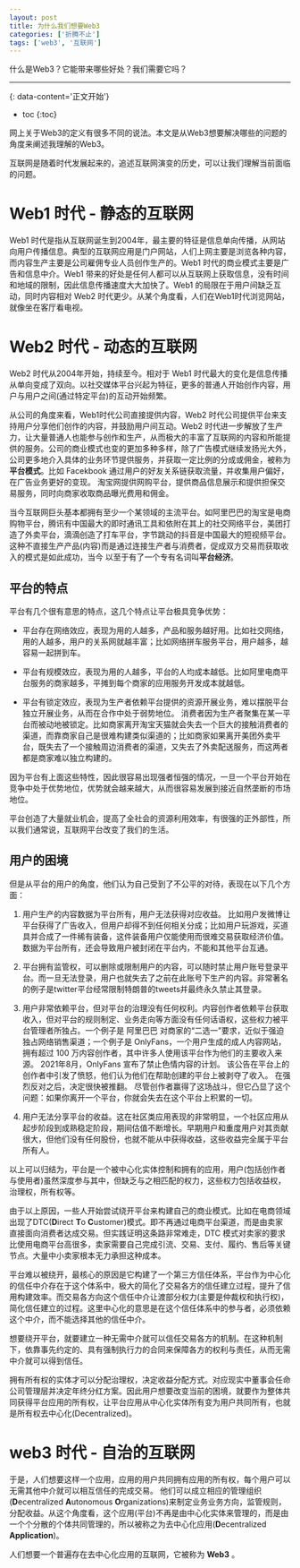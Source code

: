 ```yaml
---
layout: post
title: 为什么我们想要Web3
categories: ['折腾不止']
tags: ['web3', '互联网']
---
```

什么是Web3？它能带来哪些好处？我们需要它吗？
<!--more-->

***
{: data-content='正文开始'}

* toc 
{:toc}

网上关于Web3的定义有很多不同的说法。本文是从Web3想要解决哪些的问题的角度来阐述我理解的Web3。

互联网是随着时代发展起来的，追述互联网演变的历史，可以让我们理解当前面临的问题。

# Web1 时代 - 静态的互联网
Web1 时代是指从互联网诞生到2004年，最主要的特征是信息单向传播，从网站向用户传播信息。典型的互联网应用是门户网站，人们上网主要是浏览各种内容，而内容生产主要是公司雇佣专业人员创作生产的。Web1 时代的商业模式主要是广告和信息中介。Web1 带来的好处是任何人都可以从互联网上获取信息，没有时间和地域的限制，因此信息传播速度大大加快了。Web1 的局限在于用户间缺乏互动，同时内容相对 Web2 时代更少。从某个角度看，人们在Web1时代浏览网站，就像坐在客厅看电视。

# Web2 时代 - 动态的互联网
Web2 时代从2004年开始，持续至今。相对于 Web1 时代最大的变化是信息传播从单向变成了双向。以社交媒体平台兴起为特征，更多的普通人开始创作内容，用户与用户之间(通过特定平台)的互动开始频繁。

从公司的角度来看，Web1时代公司直接提供内容，Web2 时代公司提供平台来支持用户分享他们创作的内容，并鼓励用户间互动。Web2 时代进一步解放了生产力，让大量普通人也能参与创作和生产，从而极大的丰富了互联网的内容和所能提供的服务。公司的商业模式也变的更加多种多样，除了广告模式继续发扬光大外，公司更多地介入具体的业务环节提供服务，并获取一定比例的分成或佣金，被称为**平台模式**。比如 Facekbook 通过用户的好友关系链获取流量，并收集用户偏好，在广告业务更好的变现。 淘宝网提供网购平台，提供商品信息展示和提供担保交易服务，同时向商家收取商品曝光费用和佣金。

当今互联网巨头基本都拥有至少一个某领域的主流平台。如阿里巴巴的淘宝是电商购物平台，腾讯有中国最大的即时通讯工具和依附在其上的社交网络平台，美团打造了外卖平台，滴滴创造了打车平台，字节跳动的抖音是中国最大的短视频平台。 这种不直接生产产品(内容)而是通过连接生产者与消费者，促成双方交易而获取收入的模式是如此成功，当今 以至于有了一个专有名词叫**平台经济**。

## 平台的特点 
平台有几个很有意思的特点，这几个特点让平台极具竞争优势：

- 平台存在网络效应，表现为用的人越多，产品和服务越好用。比如社交网络，用的人越多，用户的关系网就越丰富；比如网络拼车服务平台，用户越多，越容易一起拼到车。

- 平台有规模效应，表现为用的人越多，平台的人均成本越低。比如阿里电商平台服务的商家越多，平摊到每个商家的应用服务开发成本就越低。

- 平台有锁定效应，表现为生产者依赖平台提供的资源开展业务，难以摆脱平台独立开展业务，从而在合作中处于弱势地位。 消费者因为生产者聚集在某一平台而被动地被锁定。比如商家离开淘宝天猫就会失去一个巨大的接触消费者的渠道，而靠商家自己是很难构建类似渠道的；比如商家如果离开美团外卖平台，既失去了一个接触周边消费者的渠道，又失去了外卖配送服务，而这两者都是商家难以独立构建的。

因为平台有上面这些特性，因此很容易出现强者恒强的情况，一旦一个平台开始在竞争中处于优势地位，优势就会越来越大，从而很容易发展到接近自然垄断的市场地位。

平台创造了大量就业机会，提高了全社会的资源利用效率，有很强的正外部性，所以我们通常说，互联网平台改变了我们的生活。

## 用户的困境
但是从平台的用户的角度，他们认为自己受到了不公平的对待，表现在以下几个方面：

1. 用户生产的内容数据为平台所有，用户无法获得对应收益。 比如用户发微博让平台获得了广告收入，但用户却得不到任何相关分成；比如用户玩游戏，买道具并合成了一件稀有装备，这件装备用户仅能使用而很难交易获取经济价值。数据为平台所有，还会导致用户被封闭在平台内，不能和其他平台互通。

2. 平台拥有监管权，可以删除或限制用户的内容，可以随时禁止用户账号登录平台。而一旦无法登录，用户也就失去了之前在此账号下生产的内容。非常著名的例子是twitter平台经常限制特朗普的tweets并最终永久禁止其登录。

3. 用户非常依赖平台，但对平台的治理没有任何权利。内容创作者依赖平台获取收入，但对平台的规则制定、业务走向等方面没有任何话语权，这些权力被平台管理者所独占。一个例子是 阿里巴巴 对商家的“二选一”要求，近似于强迫独占网络销售渠道；一个例子是 OnlyFans，一个用户生成的成人内容网站，拥有超过 100 万内容创作者，其中许多人使用该平台作为他们的主要收入来源。 2021年8月，OnlyFans 宣布了禁止色情内容的计划。 该公告在平台上的创作者中引发了愤怒，他们认为他们在帮助创建的平台上被剥夺了收入。 在强烈反对之后，决定很快被推翻。 尽管创作者赢得了这场战斗，但它凸显了这个问题：如果你离开一个平台，你就会失去在这个平台上积累的一切。

4. 用户无法分享平台的收益。这在社区类应用表现的非常明显，一个社区应用从起步阶段到成熟稳定阶段，期间估值不断增长。早期用户和重度用户对其贡献很大，但他们没有任何股份，也就不能从中获得收益，这些收益完全属于平台所有人。

以上可以归结为，平台是一个被中心化实体控制和拥有的应用，用户(包括创作者与使用者)虽然深度参与其中，但缺乏与之相匹配的权力，这些权力包括收益权，治理权，所有权等。

由于以上原因，一些人开始尝试绕开平台来构建自己的商业模式。比如在电商领域出现了DTC(**D**irect **T**o **C**ustomer)模式。即不再通过电商平台渠道，而是由卖家直接面向消费者达成交易。但实践证明这条路非常难走，DTC 模式对卖家的要求比使用电商平台高很多，卖家需要自己完成引流、交易、支付、履约、售后等关键节点。大量中小卖家根本无力承担这种成本。

平台难以被绕开，最核心的原因是它构建了一个第三方信任体系，平台作为中心化的信任中介存在于这个体系中，极大的简化了交易各方的信任建立过程，提升了信用构建效率。而交易各方向这个信任中介让渡部分权力(主要是仲裁权和执行权)，简化信任建立的过程。这里中心化的意思是在这个信任体系中的参与者，必须依赖这个中介，而不能选择其他的信任中介。

想要绕开平台，就要建立一种无需中介就可以信任交易各方的机制。在这种机制下，依靠事先约定的、具有强制执行力的合同来保障各方的权利与责任，从而无需中介就可以得到信任。

拥有所有权的实体才可以分配治理权，决定收益分配方式。对应现实中董事会任命公司管理层并决定年终分红方案。因此用户想要改变当前的困境，就要作为整体共同获得平台应用的所有权，让平台应用从中心化实体所有变为用户共同所有，也就是所有权去中心化(Decentralized)。

# web3 时代 - 自治的互联网
于是，人们想要这样一个应用，应用的用户共同拥有应用的所有权，每个用户可以无需其他中介就可以相互信任的完成交易。 他们可以成立相应的管理组织(**D**ecentralized **A**utonomous **O**rganizations)来制定业务业务方向，监管规则，分配收益。从这个角度看，这个应用(平台)不再是由中心化实体来管理的，而是由一个个分散的个体共同管理的，所以被称之为去中心化应用(**D**ecentralized **Application**)。

人们想要一个普遍存在去中心化应用的互联网，它被称为 **Web3** 。
